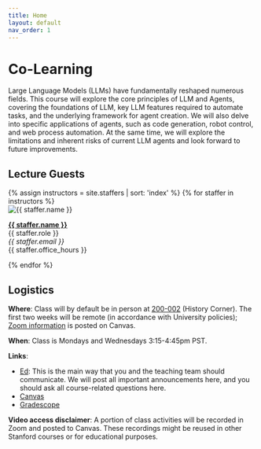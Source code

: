```yaml
---
title: Home
layout: default
nav_order: 1
---
```


# Co-Learning

Large Language Models (LLMs) have fundamentally reshaped numerous fields. This course will explore the core principles of LLM and Agents, covering the foundations of LLM, key LLM features required to automate tasks, and the underlying framework for agent creation. We will also delve into specific applications of agents, such as code generation, robot control, and web process automation. At the same time, we will explore the limitations and inherent risks of current LLM agents and look forward to future improvements. 

## Lecture Guests

<div class="staff-grid">
{% assign instructors = site.staffers | sort: 'index' %}
{% for staffer in instructors %}
  <div class="staff-card">
    <img src="{{ staffer.picture }}" alt="{{ staffer.name }}" />
    <p><strong><a href="{{ staffer.url }}">{{ staffer.name }}</a></strong><br>
    {{ staffer.role }}<br>
    <em>{{ staffer.email }}</em><br>
    {{ staffer.office_hours }}</p>
  </div>
{% endfor %}
</div>

## Logistics

**Where**: Class will by default be in person at [200-002](https://goo.gl/maps/8ADRSg7nJ9xZC2Zd7) (History Corner). The first two weeks will be remote (in accordance with University policies); [Zoom information](https://canvas.stanford.edu/courses/149841/external_tools/5384) is posted on Canvas.

**When**: Class is Mondays and Wednesdays 3:15-4:45pm PST.

**Links**:
- [Ed](https://canvas.stanford.edu/courses/149841/external_tools/24287?display=borderless): This is the main way that you and the teaching team should communicate. We will post all important announcements here, and you should ask all course-related questions here.
- [Canvas](https://canvas.stanford.edu/courses/149841)
- [Gradescope](https://www.gradescope.com/courses/342794)

**Video access disclaimer**: A portion of class activities will be recorded in Zoom and posted to Canvas. These recordings might be reused in other Stanford courses or for educational purposes.


